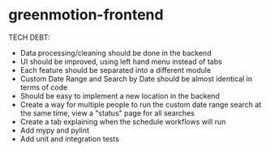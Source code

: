 # greenmotion-frontend

TECH DEBT:

- Data processing/cleaning should be done in the backend
- UI should be improved, using left hand menu instead of tabs
- Each feature should be separated into a different module
- Custom Date Range and Search by Date should be almost identical in terms of code
- Should be easy to implement a new location in the backend
- Create a way for multiple people to run the custom date range search at the same time, view a "status" page for all searches
- Create a tab explaining when the schedule workflows will run
- Add mypy and pylint
- Add unit and integration tests


